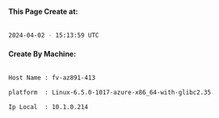 
   
#### This Page Create at:

```bash

2024-04-02 - 15:13:59 UTC

```

#### Create By Machine:

```bash

Host Name : fv-az891-413

platform  : Linux-6.5.0-1017-azure-x86_64-with-glibc2.35

Ip Local  : 10.1.0.214

```

